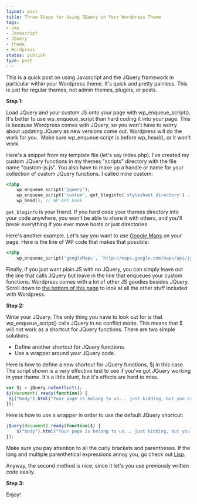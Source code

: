 ```yaml
---
layout: post
title: Three Steps for Using JQuery in Your Wordpress Theme
tags:
- cms
- Javascript
- JQuery
- theme
- Wordpress
status: publish
type: post
---
```

This is a quick post on using Javascript and the JQuery framework in particular within your Wordpress theme. It's quick
and pretty painless. This is just for regular themes, not admin themes, plugins, or posts.

<strong>Step 1:</strong>

Load JQuery and your custom JS onto your page with wp_enqueue_script(). It's better to use wp_enqueue_script than hard
coding it into your page. This is because Wordpress comes with JQuery, so you won't have to worry about updating JQuery
as new versions come out. Wordpress will do the work for you.  Make sure wp_enqueue script is before wp_head(), or it
won't work.

Here's a snippet from my template file (let's say index.php). I've created my custom JQuery functions in my themes
"scripts" directory with the file name "custom-js.js". You also have to make up a handle or name for your collection of
custom JQuery functions. I called mine custom:

``` php
<?php
    wp_enqueue_script('jquery');
    wp_enqueue_script('custom', get_bloginfo('stylesheet_directory') . '/scripts/custom-js.js');
    wp_head(); // WP API Hook
```

`get_bloginfo` is your friend. If you hard code your themes directory into your code anywhere, you won't be able to
share it with others, and you'll break everything if you ever move hosts or just directories.

Here's another example. Let's say you want to use
<a href="http://code.google.com/apis/maps/documentation/javascript/examples/index.html">Google Maps</a> on your page.
Here is the line of WP code that makes that possible:

``` php
<?php
    wp_enqueue_script('googleMaps', 'http://maps.google.com/maps/api/js?sensor=false');  
```

Finally, if you just want plain JS with no JQuery, you can simply leave out the line that calls JQuery but leave in the
line that enqueues your custom functions. Wordpress comes with a lot of other JS goodies besides JQuery. Scroll down to
<a href="http://codex.wordpress.org/Function_Reference/wp_enqueue_script"> the bottom of this page</a> to look at all
the other stuff included with Wordpress.

<strong>Step 2:</strong>

Write your JQuery. The only thing you have to look out for is that wp_enqueue_script() calls JQuery in no conflict mode. This means that $ will not work as a shortcut for JQuery functions. There are two simple solutions.

* Define another shortcut for JQuery functions.
* Use a wrapper around your JQuery code.

Here is how to define a new shortcut for JQuery functions, $j in this case. The script shown is a very effective test to
see if you've got JQuery working in your theme. It's a little blunt, but it's effects are hard to miss.

``` javascript
var $j = jQuery.noConflict();
$j(document).ready(function() {
 $j("body").html("Your page is belong to us... just kidding, but you can use JQuery now.");
});
```

Here is how to use a wrapper in order to use the default JQuery shortcut:

``` javascript
jQuery(document).ready(function($) {
    $("body").html("Your page is belong to us... just kidding, but you can use JQuery now.");
});
```

Make sure you pay attention to all the curly brackets and parentheses. If the long and multiple parenthetical
expressions annoy you, go check out <a href="http://www.cs.cmu.edu/afs/cs/project/theo-11/www/decision-trees.lisp">Lisp</a>.

Anyway, the second method is nice, since it let's you use previously written code easily.

<strong>Step 3:</strong>

Enjoy!
